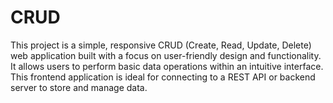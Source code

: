 # CRUD
This project is a simple, responsive CRUD (Create, Read, Update, Delete) web application built with a focus on user-friendly design and functionality. It allows users to perform basic data operations within an intuitive interface. This frontend application is ideal for connecting to a REST API or backend server to store and manage data.
